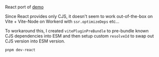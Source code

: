 React port of [demo](../demo)

Since React provides only CJS, it doesn't seem to work out-of-the-box on Vite + Vite-Node on Workerd with `ssr.optimizeDeps` etc...

To workaround this, I created `vitePluginPreBundle` to pre-bundle known CJS dependencies into ESM and then setup custom `resolveId` to swap out CJS version into ESM version.

```sh
pnpm dev-react
```
